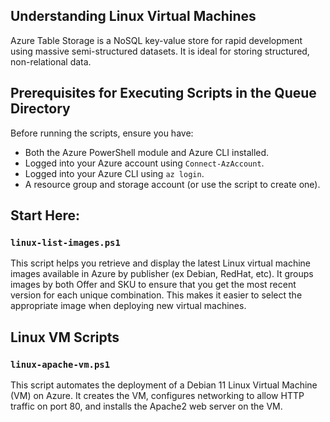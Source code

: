 ## Understanding Linux Virtual Machines

Azure Table Storage is a NoSQL key-value store for rapid development using massive semi-structured datasets. It is ideal for storing structured, non-relational data.



## Prerequisites for Executing Scripts in the Queue Directory

Before running the scripts, ensure you have:

- Both the Azure PowerShell module and Azure CLI installed.
- Logged into your Azure account using `Connect-AzAccount`.
- Logged into your Azure CLI using `az login`.
- A resource group and storage account (or use the script to create one).

## Start Here:

### `linux-list-images.ps1`

This script helps you retrieve and display the latest Linux virtual machine images available in Azure by publisher (ex Debian, RedHat, etc). It groups images by both Offer and SKU to ensure that you get the most recent version for each unique combination. This makes it easier to select the appropriate image when deploying new virtual machines.

## Linux VM Scripts

### `linux-apache-vm.ps1`

This script automates the deployment of a Debian 11 Linux Virtual Machine (VM) on Azure. It creates the VM, configures networking to allow HTTP traffic on port 80, and installs the Apache2 web server on the VM.